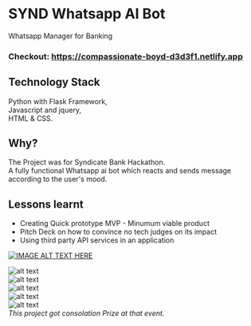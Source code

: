 # SYND Whatsapp AI Bot
Whatsapp Manager for Banking  
### Checkout: https://compassionate-boyd-d3d3f1.netlify.app
## Technology Stack  
  Python with Flask Framework,  
  Javascript and jquery,  
  HTML & CSS.
    
## Why?
The Project was for Syndicate Bank Hackathon.  
A fully functional Whatsapp ai bot which reacts and sends message according to the user's mood.

## Lessons learnt
- Creating Quick prototype MVP - Minumum viable product 
- Pitch Deck on how to convince no tech judges on its impact
- Using third party API services in an application


[![IMAGE ALT TEXT HERE](https://img.youtube.com/vi/Lg5FPKyobJg/0.jpg)](https://www.youtube.com/watch?v=Lg5FPKyobJg)

  
![alt text](https://i.ibb.co/V2JVtVx/Screenshot-2020-01-23-at-8-28-36-PM.png)  
![alt text](https://i.ibb.co/SPvmvK4/Screenshot-2020-01-23-at-8-29-12-PM.png)  
![alt text](https://i.ibb.co/mJN896R/Screenshot-2020-01-23-at-8-29-32-PM.png)  
![alt text](https://i.ibb.co/h8GxH23/Screenshot-2020-01-23-at-8-30-04-PM.png)  
![alt text](https://i.ibb.co/X50LbX7/Screenshot-2020-01-23-at-8-30-15-PM.png)  
*This project got consolation Prize at that event.*
